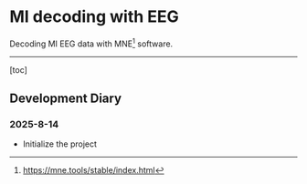 # MI decoding with EEG

Decoding MI EEG data with MNE[^mne] software.
[^mne]:<https://mne.tools/stable/index.html>

---
[toc]

## Development Diary

### 2025-8-14

- Initialize the project
